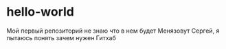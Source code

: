 # hello-world
Мой первый репозиторий не знаю что в нем будет
Менязовут Сергей, я пытаюсь понять зачем нужен Гитхаб
